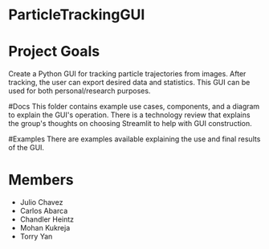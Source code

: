 # ParticleTrackingGUI

# Project Goals
Create a Python GUI for tracking particle trajectories from images. After tracking, the user can 
export desired data and statistics. This GUI can be used for both personal/research purposes.

#Docs
This folder contains example use cases, components, and a diagram to explain the GUI's operation.
There is a technology review that explains the group's thoughts on choosing Streamlit to help with
GUI construction. 

#Examples
There are examples available explaining the use and final results of the GUI.


# Members
- Julio Chavez
- Carlos Abarca
- Chandler Heintz
- Mohan Kukreja
- Torry Yan
